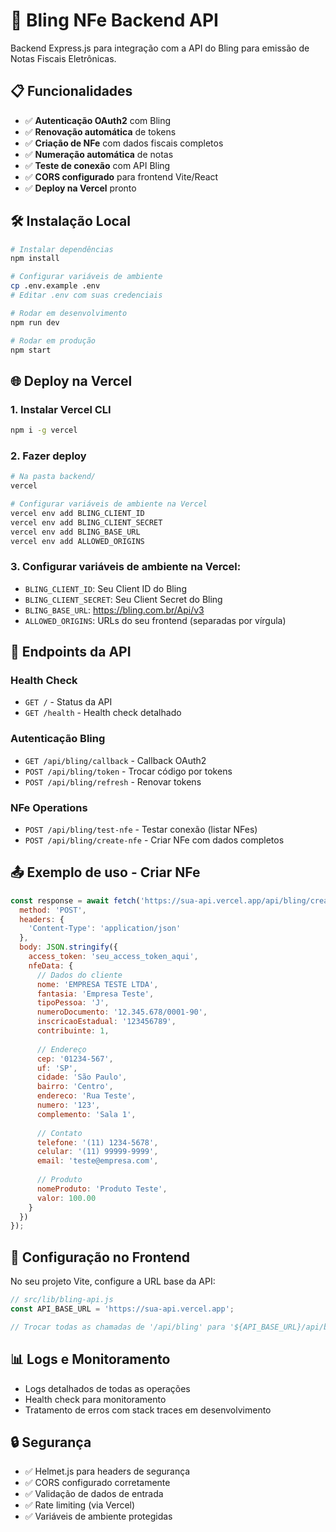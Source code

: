 # 🚀 Bling NFe Backend API

Backend Express.js para integração com a API do Bling para emissão de Notas Fiscais Eletrônicas.

## 📋 Funcionalidades

- ✅ **Autenticação OAuth2** com Bling
- ✅ **Renovação automática** de tokens
- ✅ **Criação de NFe** com dados fiscais completos
- ✅ **Numeração automática** de notas
- ✅ **Teste de conexão** com API Bling
- ✅ **CORS configurado** para frontend Vite/React
- ✅ **Deploy na Vercel** pronto

## 🛠️ Instalação Local

```bash
# Instalar dependências
npm install

# Configurar variáveis de ambiente
cp .env.example .env
# Editar .env com suas credenciais

# Rodar em desenvolvimento
npm run dev

# Rodar em produção
npm start
```

## 🌐 Deploy na Vercel

### 1. Instalar Vercel CLI
```bash
npm i -g vercel
```

### 2. Fazer deploy
```bash
# Na pasta backend/
vercel

# Configurar variáveis de ambiente na Vercel
vercel env add BLING_CLIENT_ID
vercel env add BLING_CLIENT_SECRET
vercel env add BLING_BASE_URL
vercel env add ALLOWED_ORIGINS
```

### 3. Configurar variáveis de ambiente na Vercel:
- `BLING_CLIENT_ID`: Seu Client ID do Bling
- `BLING_CLIENT_SECRET`: Seu Client Secret do Bling  
- `BLING_BASE_URL`: https://bling.com.br/Api/v3
- `ALLOWED_ORIGINS`: URLs do seu frontend (separadas por vírgula)

## 📡 Endpoints da API

### Health Check
- `GET /` - Status da API
- `GET /health` - Health check detalhado

### Autenticação Bling
- `GET /api/bling/callback` - Callback OAuth2
- `POST /api/bling/token` - Trocar código por tokens
- `POST /api/bling/refresh` - Renovar tokens

### NFe Operations  
- `POST /api/bling/test-nfe` - Testar conexão (listar NFes)
- `POST /api/bling/create-nfe` - Criar NFe com dados completos

## 📤 Exemplo de uso - Criar NFe

```javascript
const response = await fetch('https://sua-api.vercel.app/api/bling/create-nfe', {
  method: 'POST',
  headers: {
    'Content-Type': 'application/json'
  },
  body: JSON.stringify({
    access_token: 'seu_access_token_aqui',
    nfeData: {
      // Dados do cliente
      nome: 'EMPRESA TESTE LTDA',
      fantasia: 'Empresa Teste',
      tipoPessoa: 'J',
      numeroDocumento: '12.345.678/0001-90',
      inscricaoEstadual: '123456789',
      contribuinte: 1,
      
      // Endereço
      cep: '01234-567',
      uf: 'SP',
      cidade: 'São Paulo',
      bairro: 'Centro',
      endereco: 'Rua Teste',
      numero: '123',
      complemento: 'Sala 1',
      
      // Contato
      telefone: '(11) 1234-5678',
      celular: '(11) 99999-9999',
      email: 'teste@empresa.com',
      
      // Produto
      nomeProduto: 'Produto Teste',
      valor: 100.00
    }
  })
});
```

## 🔧 Configuração no Frontend

No seu projeto Vite, configure a URL base da API:

```javascript
// src/lib/bling-api.js
const API_BASE_URL = 'https://sua-api.vercel.app';

// Trocar todas as chamadas de '/api/bling' para '${API_BASE_URL}/api/bling'
```

## 📊 Logs e Monitoramento

- Logs detalhados de todas as operações
- Health check para monitoramento
- Tratamento de erros com stack traces em desenvolvimento

## 🔒 Segurança

- ✅ Helmet.js para headers de segurança
- ✅ CORS configurado corretamente
- ✅ Validação de dados de entrada
- ✅ Rate limiting (via Vercel)
- ✅ Variáveis de ambiente protegidas
